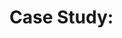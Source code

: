 # Case Study: <Title>

## Background
- **Objective**: What decision or hypothesis is being tested?
- **Dataset**: Link to splits / parquet snapshots.
- **Artifacts**: Figures, notebooks, dashboards.

## Methodology
1. Steps taken (data filters, commands, scripts).
2. Key parameters (checkpoints, thresholds, uncertainty settings).
3. Tools (scripts, notebooks, dashboards) used for analysis.

## Results
- Core findings with quantitative metrics (perplexity, F1, RMSE, etc.).
- Uncertainty summaries (MC-dropout variance, ensemble spread).
- Visual references (attention heatmaps, embeddings).

## Interpretation
- How the findings influence engineering decisions.
- Risks, edge cases, or anomalies observed.

## Next Steps
- Follow-up experiments, validations, or product integrations.
- Links to Jira/Asana issues or future prompts.

> Replace sections with your own data; keep bullet/numbered lists concise for quick reviews.
